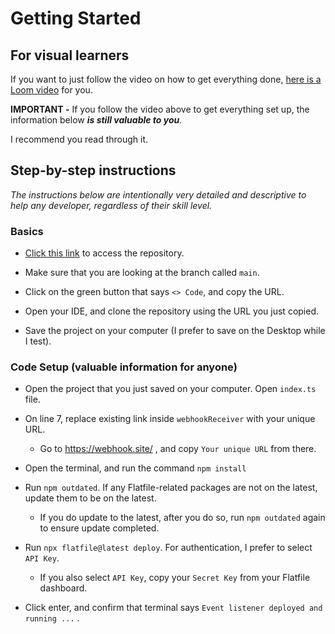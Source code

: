 # Getting Started

## For visual learners

If you want to just follow the video on how to get everything done, [here is a Loom video](https://www.loom.com/share/3c84b02d2dc1417eb390990da2284341?sid=ffe81805-94ca-4e98-84f8-9529624650be) for you.

**IMPORTANT -** If you follow the video above to get everything set up, the information below ***is still valuable to you***. 

I recommend you read through it.


## Step-by-step instructions

*The instructions below are intentionally very detailed and descriptive to help any developer, regardless of their skill level.*

### Basics
- [Click this link](https://github.com/how2flatfile/submit-mapped-fields) to access the repository.  

- Make sure that you are looking at the branch called `main`.  

- Click on the green button that says `<> Code`, and copy the URL.  

- Open your IDE, and clone the repository using the URL you just copied.  

- Save the project on your computer (I prefer to save on the Desktop while I test).  

### Code Setup (valuable information for anyone)

- Open the project that you just saved on your computer. Open `index.ts` file.

- On line 7, replace existing link inside `webhookReceiver` with your unique URL.
  - Go to https://webhook.site/ , and copy `Your unique URL` from there.

- Open the terminal, and run the command `npm install`

- Run `npm outdated`. If any Flatfile-related packages are not on the latest, update them to be on the latest.
  - If you do update to the latest, after you do so, run `npm outdated` again to ensure update completed.

- Run `npx flatfile@latest deploy`. For authentication, I prefer to select `API Key`.
  - If you also select `API Key`, copy your `Secret Key` from your Flatfile dashboard.

- Click enter, and confirm that terminal says `Event listener deployed and running ...` .